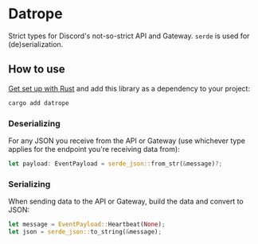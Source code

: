 # Datrope

Strict types for Discord's not-so-strict API and Gateway.
`serde` is used for (de)serialization.

## How to use

[Get set up with Rust](https://www.rust-lang.org/learn/get-started) and add this library as a dependency to your project:

```bash
cargo add datrope
```

### Deserializing

For any JSON you receive from the API or Gateway (use whichever type applies for the endpoint you're receiving data from):

```rust
let payload: EventPayload = serde_json::from_str(&message)?;
```

### Serializing

When sending data to the API or Gateway, build the data and convert to JSON:

```rust
let message = EventPayload::Heartbeat(None);
let json = serde_json::to_string(&message);
```
